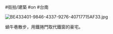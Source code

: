 #街拍/建築 #on #台南
  
  ![BE433401-9846-4337-9276-40717715AF33.jpg](BE433401-9846-4337-9276-40717715AF33.jpg)
  
  蝸牛巷散步，用鐵捲門取代鐵窗的豪宅。